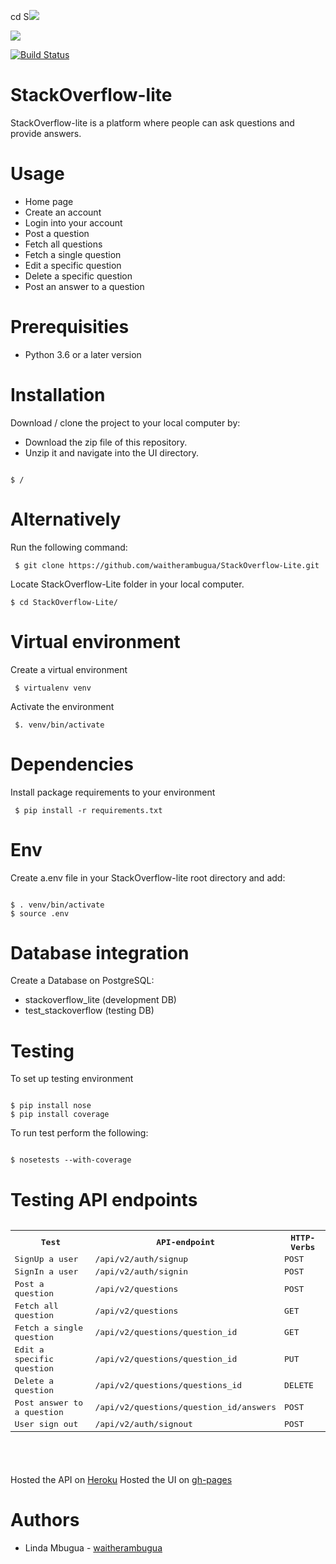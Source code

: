 cd S<a href="https://codeclimate.com/github/codeclimate/codeclimate/maintainability"><img src="https://api.codeclimate.com/v1/badges/a99a88d28ad37a79dbf6/maintainability" /></a>

<a href="https://codeclimate.com/github/codeclimate/codeclimate/test_coverage"><img src="https://api.codeclimate.com/v1/badges/a99a88d28ad37a79dbf6/test_coverage" /></a>

[![Build Status](https://travis-ci.org/Waitherambugua/StackOverflow-Lite.svg?branch=database_tests)](https://travis-ci.org/Waitherambugua/StackOverflow-Lite)




# StackOverflow-lite      
StackOverflow-lite is a platform where people can ask questions and provide answers.

# Usage
- Home page
- Create an account 
- Login into your account
- Post a question
- Fetch all questions
- Fetch a single question
- Edit a specific question
- Delete a specific question
- Post an answer to a question

# Prerequisities
- Python 3.6 or a later version

# Installation
Download / clone the project to your local computer by:
- Download the zip file of this repository.
- Unzip it and navigate into the UI directory.
<pre><code>
$ /
</code></pre>
  

# Alternatively
Run the following command:
<pre><code> $ git clone https://github.com/waitherambugua/StackOverflow-Lite.git </code></pre>
Locate StackOverflow-Lite folder in your local computer.
<pre><code>$ cd StackOverflow-Lite/ </code></pre>

# Virtual environment
Create a virtual environment
<pre><code> $ virtualenv venv </code></pre>
Activate the environment
<pre><code> $. venv/bin/activate </code></pre>

# Dependencies
Install package requirements to your environment
<pre><code> $ pip install -r requirements.txt </code></pre>

# Env
Create a.env file in your StackOverflow-lite root directory and add:
<pre><code>
$ . venv/bin/activate
$ source .env
</code></pre>

# Database integration
Create a Database on PostgreSQL:
- stackoverflow_lite (development DB)
- test_stackoverflow (testing DB)

# Testing
To set up testing environment
<pre><code>
$ pip install nose
$ pip install coverage
</code></pre>
To run test perform the following:
<pre><code>
$ nosetests --with-coverage
</code></pre>
# Testing API endpoints
<pre>
<table>
<tr><th>Test</th>
<th>API-endpoint</th>
<th>HTTP-Verbs</th>
</tr>
<tr>
<td>SignUp a user</td>
<td>/api/v2/auth/signup</td>
<td>POST</td>
</tr>
<tr>
<td>SignIn a user</td>
<td>/api/v2/auth/signin</td>
<td>POST</td>
</tr>
<tr>
<td>Post a question</td>
<td>/api/v2/questions</td>
<td>POST</td>
</tr>
<tr>
<td>Fetch all question</td>
<td>/api/v2/questions</td>
<td>GET</td>
</tr>
<tr>
<td>Fetch a single question</td>
<td>/api/v2/questions/question_id</td>
<td>GET</td>
</tr>
<tr>
<td>Edit a specific question</td>
<td>/api/v2/questions/question_id</td>
<td>PUT</td>
</tr>
<tr>
<td>Delete a question</td>
<td>/api/v2/questions/questions_id</td>
<td>DELETE</td>
</tr>
<tr>
<td>Post answer to a question</td>
<td>/api/v2/questions/question_id/answers</td>
<td>POST</td>
</tr>
<tr>
<td>User sign out</td>
<td>/api/v2/auth/signout</td>
<td>POST</td>
</tr>
</tr>
</table>
</pre>

#
Hosted the API on [Heroku](https://stackoverflowlite-v2.herokuapp.com/)
Hosted the UI on [gh-pages](https://waitherambugua.github.io)

# Authors
- Linda Mbugua - [waitherambugua](https://github.com/waitherambugua)